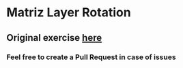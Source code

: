 # Matriz Layer Rotation

## Original exercise [here](https://www.hackerrank.com/challenges/matrix-rotation-algo/problem)

### Feel free to create a Pull Request in case of issues
